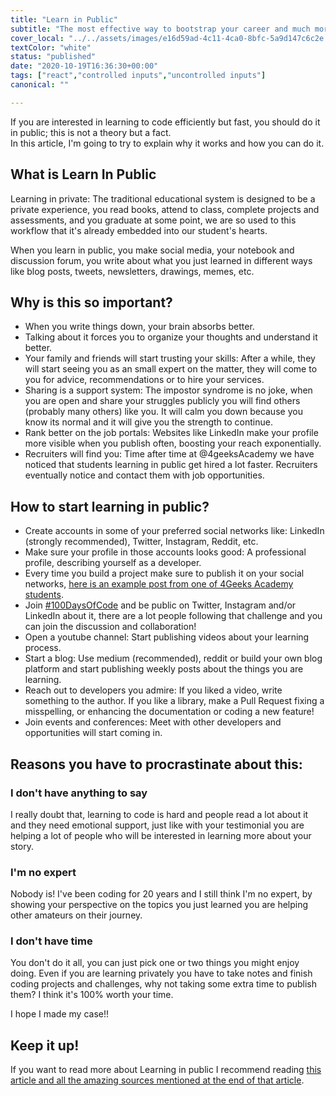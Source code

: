 ```yaml
---
title: "Learn in Public"
subtitle: "The most effective way to bootstrap your career and much more..."
cover_local: "../../assets/images/e16d59ad-4c11-4ca0-8bfc-5a9d147c6c2e.jpeg"
textColor: "white"
status: "published"
date: "2020-10-19T16:36:30+00:00"
tags: ["react","controlled inputs","uncontrolled inputs"]
canonical: ""

---
```


If you are interested in learning to code efficiently but fast, you should do it in public; this is not a theory but a fact.  
In this article, I'm going to try to explain why it works and how you can do it.

## What is Learn In Public

Learning in private: The traditional educational system is designed to be a private experience, you read books, attend to class, complete projects and assessments, and you graduate at some point, we are so used to this workflow that it's already embedded into our student's hearts.

When you learn in public, you make social media, your notebook and discussion forum, you write about what you just learned in different ways like blog posts, tweets, newsletters, drawings, memes, etc.

## Why is this so important?

- When you write things down, your brain absorbs better.
- Talking about it forces you to organize your thoughts and understand it better.
- Your family and friends will start trusting your skills: After a while, they will start seeing you as an small expert on the matter, they will come to you for advice, recommendations or to hire your services.
- Sharing is a support system: The impostor syndrome is no joke, when you are open and share your struggles publicly you will find others (probably many others) like you. It will calm you down because you know its normal and it will give you the strength to continue. 
- Rank better on the job portals: Websites like LinkedIn make your profile more visible when you publish often, boosting your reach exponentially.
- Recruiters will find you: Time after time at @4geeksAcademy we have noticed that students learning in public get hired a lot faster. Recruiters eventually notice and contact them with job opportunities.

## How to start learning in public?

- Create accounts in some of your preferred social networks like: LinkedIn (strongly recommended), Twitter, Instagram, Reddit, etc.
- Make sure your profile in those accounts looks good: A professional profile, describing yourself as a developer.
- Every time you build a project make sure to publish it on your social networks, [here is an example post from one of 4Geeks Academy students](https://www.linkedin.com/feed/update/urn:li:activity:6750086679345815552/).
- Join [#100DaysOfCode](https://www.100daysofcode.com/) and be public on Twitter, Instagram and/or LinkedIn about it, there are a lot people following that challenge and you can join the discussion and collaboration!
- Open a youtube channel: Start publishing videos about your learning process.
- Start a blog: Use medium (recommended), reddit or build your own blog platform and start publishing weekly posts about the things you are learning.
- Reach out to developers you admire: If you liked a video, write something to the author. If you like a library, make a Pull Request fixing a misspelling, or enhancing the documentation or coding a new feature!
- Join events and conferences: Meet with other developers and opportunities will start coming in.

## Reasons you have to procrastinate about this:

### I don't have anything to say

I really doubt that, learning to code is hard and people read a lot about it and they need emotional support, just like with your testimonial you are helping a lot of people who will be interested in learning more about your story.

### I'm no expert

Nobody is! I've been coding for 20 years and I still think I'm no expert, by showing your perspective on the topics you just learned you are helping other amateurs on their journey.

### I don't have time

You don't do it all, you can just pick one or two things you might enjoy doing. Even if you are learning privately you have to take notes and finish coding projects and challenges, why not taking some extra time to publish them? I think it's 100% worth your time.

I hope I made my case!!

## Keep it up!

If you want to read more about Learning in public I recommend reading [this article and all the amazing sources mentioned at the end of that article](https://www.swyx.io/learn-in-public/).

